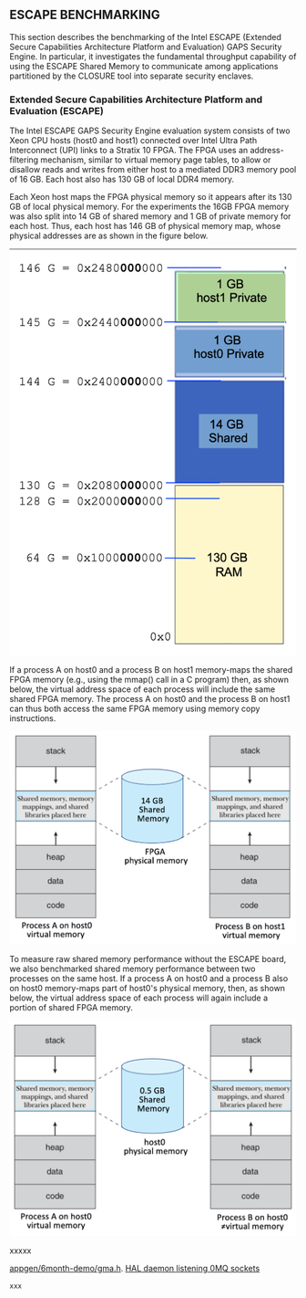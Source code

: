 ## ESCAPE BENCHMARKING

This section describes the benchmarking of the Intel ESCAPE (Extended Secure Capabilities Architecture Platform and Evaluation) GAPS Security Engine. In particular, it investigates the fundamental throughput capability of using the ESCAPE Shared Memory to communicate among applications partitioned by the CLOSURE tool into separate security enclaves.

### Extended Secure Capabilities Architecture Platform and Evaluation (ESCAPE)

The Intel ESCAPE GAPS Security Engine evaluation system consists of two Xeon CPU hosts (host0 and host1) connected over Intel Ultra Path Interconnect (UPI) links to a Stratix 10 FPGA. The FPGA uses an address-filtering mechanism, similar to virtual memory page tables, to allow or disallow reads and writes from either host to a mediated DDR3 memory pool of 16 GB. Each host also has 130 GB of local DDR4 memory. 

Each Xeon host maps the FPGA physical memory so it appears after its 130 GB of local physical memory. For the experiments the 16GB FPGA memory was also split into 14 GB of shared memory and 1 GB of private memory for each host. Thus, each host has 146 GB of physical memory map, whose physical addresses are as shown in the figure below.
 
![ESCAPE host physical memory](docs/C/images/ESCAPE_host_physical_memory.png)

If a process A on host0 and a process B on host1 memory-maps the shared FPGA memory (e.g., using the mmap() call in a C program) then, as shown below, the virtual address space of each process will include the same shared FPGA memory. The process A on host0 and the process B on host1 can thus both access the same FPGA memory using memory copy instructions.

![ESCAPE host virtual memory](docs/C/images/ESCAPE_host_virtual_memory.png)

To measure raw shared memory performance without the ESCAPE board, we also 
benchmarked shared memory performance between two processes on the same host. If a process A on host0 and a process B also on host0 memory-maps part of host0's physical memory, then, as shown below, the virtual address space of each process will again include a portion of shared FPGA memory. 

![Inter-process Virtual Memory](docs/C/images/inter-process_virtual_memory.png)



xxxxx

[appgen/6month-demo/gma.h](https://github.com/gaps-closure/hal/blob/91eb29f27181589357b76eeb361e23849c70fa62/appgen/6month-demo/gma.h).
[HAL daemon listening 0MQ sockets](#hal-interfaces)

```
xxx
```

